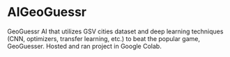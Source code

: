 # AIGeoGuessr
GeoGuessr AI that utilizes GSV cities dataset and deep learning techniques (CNN, optimizers, transfer learning, etc.) to beat the popular game, GeoGuesser. Hosted and ran project in Google Colab.
